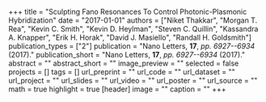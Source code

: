 +++
title = "Sculpting Fano Resonances To Control Photonic-Plasmonic Hybridization"
date = "2017-01-01"
authors = ["Niket Thakkar", "Morgan T. Rea", "Kevin C. Smith", "Kevin D. Heylman", "Steven C. Quillin", "Kassandra A. Knapper", "Erik H. Horak", "David J. Masiello", "Randall H. Goldsmith"]
publication_types = ["2"]
publication = "Nano Letters, **17**, _pp. 6927--6934_ (2017)."
publication_short = "Nano Letters, **17**, _pp. 6927--6934_ (2017)."
abstract = ""
abstract_short = ""
image_preview = ""
selected = false
projects = []
tags = []
url_preprint = ""
url_code = ""
url_dataset = ""
url_project = ""
url_slides = ""
url_video = ""
url_poster = ""
url_source = ""
math = true
highlight = true
[header]
image = ""
caption = ""
+++
